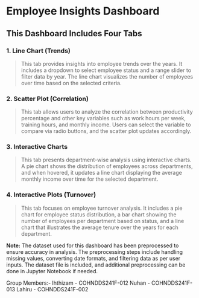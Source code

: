 # Employee Insights Dashboard

## This Dashboard Includes Four Tabs

### 1. Line Chart (Trends)
> This tab provides insights into employee trends over the years. It includes a dropdown to select employee status and a range slider to filter data by year. The line chart visualizes the number of employees over time based on the selected criteria.

### 2. Scatter Plot (Correlation)
> This tab allows users to analyze the correlation between productivity percentage and other key variables such as work hours per week, training hours, and monthly income. Users can select the variable to compare via radio buttons, and the scatter plot updates accordingly.

### 3. Interactive Charts
> This tab presents department-wise analysis using interactive charts. A pie chart shows the distribution of employees across departments, and when hovered, it updates a line chart displaying the average monthly income over time for the selected department.

### 4. Interactive Plots (Turnover)
> This tab focuses on employee turnover analysis. It includes a pie chart for employee status distribution, a bar chart showing the number of employees per department based on status, and a line chart that illustrates the average tenure over the years for each department.

**Note:** The dataset used for this dashboard has been preprocessed to ensure accuracy in analysis. The preprocessing steps include handling missing values, converting date formats, and filtering data as per user inputs. The dataset file is included, and additional preprocessing can be done in Jupyter Notebook if needed.

Group Members:-
Ihthizam - COHNDDS241F-012
Nuhan - COHNDDS241F-013
Lahiru - COHNDDS241F-002